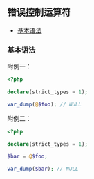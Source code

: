 ## 错误控制运算符

* [基本语法](#基本语法)

### 基本语法

附例一：

```php
<?php

declare(strict_types = 1);

var_dump(@$foo); // NULL

```

附例二：

```php
<?php

declare(strict_types = 1);

$bar = @$foo;

var_dump($bar); // NULL

```

